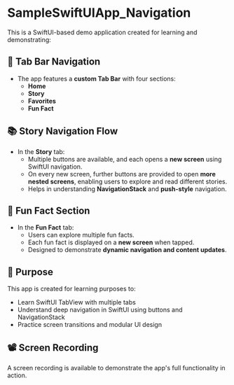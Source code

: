 # SampleSwiftUIApp_Navigation

This is a SwiftUI-based demo application created for learning and demonstrating:

## 🧭 Tab Bar Navigation

- The app features a **custom Tab Bar** with four sections:
  - **Home**
  - **Story**
  - **Favorites**
  - **Fun Fact**

## 📚 Story Navigation Flow

- In the **Story** tab:
  - Multiple buttons are available, and each opens a **new screen** using SwiftUI navigation.
  - On every new screen, further buttons are provided to open **more nested screens**, enabling users to explore and read different stories.
  - Helps in understanding **NavigationStack** and **push-style** navigation.

## 🤩 Fun Fact Section

- In the **Fun Fact** tab:
  - Users can explore multiple fun facts.
  - Each fun fact is displayed on a **new screen** when tapped.
  - Designed to demonstrate **dynamic navigation and content updates**.

## 🎯 Purpose

This app is created for learning purposes to:
- Learn SwiftUI TabView with multiple tabs
- Understand deep navigation in SwiftUI using buttons and NavigationStack
- Practice screen transitions and modular UI design

## 📽️ Screen Recording

A screen recording is available to demonstrate the app's full functionality in action.
